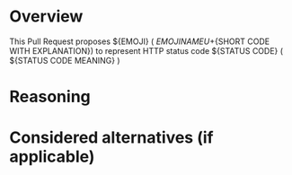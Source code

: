 # Overview
This Pull Request proposes ${EMOJI} ( ${EMOJI NAME} U+${SHORT CODE WITH EXPLANATION}) to represent
HTTP status code ${STATUS CODE} ( ${STATUS CODE MEANING} )

# Reasoning

# Considered alternatives (if applicable)
